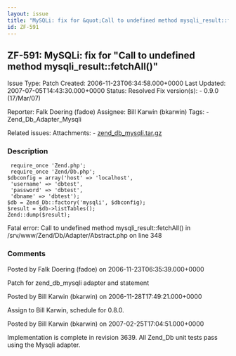 ```yaml
---
layout: issue
title: "MySQLi: fix for &quot;Call to undefined method mysqli_result::fetchAll()&quot;"
id: ZF-591
---
```


ZF-591: MySQLi: fix for "Call to undefined method mysqli\_result::fetchAll()"
-----------------------------------------------------------------------------

 Issue Type: Patch Created: 2006-11-23T06:34:58.000+0000 Last Updated: 2007-07-05T14:43:30.000+0000 Status: Resolved Fix version(s): - 0.9.0 (17/Mar/07)
 
 Reporter:  Falk Doering (fadoe)  Assignee:  Bill Karwin (bkarwin)  Tags: - Zend\_Db\_Adapter\_Mysqli
 
 Related issues: 
 Attachments: - [zend\_db\_mysqli.tar.gz](/issues/secure/attachment/10167/zend_db_mysqli.tar.gz)
 
### Description

     require_once 'Zend.php';
     require_once 'Zend/Db.php';
    $dbconfig = array('host' => 'localhost',
     'username' => 'dbtest',
     'password' => 'dbtest',
     'dbname' => 'dbtest');
    $db = Zend_Db::factory('mysqli', $dbconfig);
    $result = $db->listTables();
    Zend::dump($result);

Fatal error: Call to undefined method mysqli\_result::fetchAll() in /srv/www/Zend/Db/Adapter/Abstract.php on line 348

 

 

### Comments

Posted by Falk Doering (fadoe) on 2006-11-23T06:35:39.000+0000

Patch for zend\_db\_mysqli adapter and statement

 

 

Posted by Bill Karwin (bkarwin) on 2006-11-28T17:49:21.000+0000

Assign to Bill Karwin, schedule for 0.8.0.

 

 

Posted by Bill Karwin (bkarwin) on 2007-02-25T17:04:51.000+0000

Implementation is complete in revision 3639. All Zend\_Db unit tests pass using the Mysqli adapter.

 

 